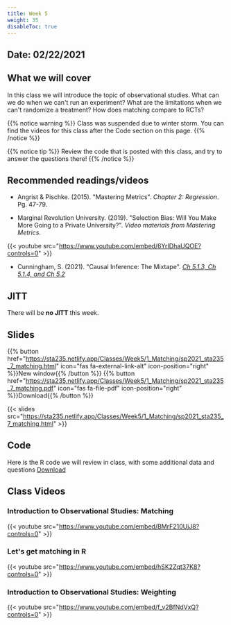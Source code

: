 ```yaml
---
title: Week 5
weight: 35
disableToc: true
---
```


## Date: 02/22/2021

## What we will cover

In this class we will introduce the topic of observational studies. What can we do when we can't run an experiment? What are the limitations when we can't randomize a treatment? How does matching compare to RCTs?  

{{% notice warning %}}
Class was suspended due to winter storm. You can find the videos for this class after the Code section on this page.
{{% /notice %}}

{{% notice tip %}}
Review the code that is posted with this class, and try to answer the questions there!
{{% /notice %}}

## Recommended readings/videos

- Angrist & Pischke. (2015). "Mastering Metrics". *Chapter 2: Regression*. Pg. 47-79. 

- Marginal Revolution University. (2019). "Selection Bias: Will You Make More Going to a Private University?". *Video materials from Mastering Metrics*.

{{< youtube src="https://www.youtube.com/embed/6YrIDhaUQOE?controls=0" >}}

- Cunningham, S. (2021). "Causal Inference: The Mixtape". [*Ch 5.1.3, Ch 5.1.4, and Ch 5.2*](https://mixtape.scunning.com/matching-and-subclassification.html#subclassification-exercise-titanic-mathrmdata-set)


## JITT

There will be **no JITT** this week.

## Slides

{{% button href="https://sta235.netlify.app/Classes/Week5/1_Matching/sp2021_sta235_7_matching.html" icon="fas fa-external-link-alt" icon-position="right" %}}New window{{% /button %}} {{% button href="https://sta235.netlify.app/Classes/Week5/1_Matching/sp2021_sta235_7_matching.pdf" icon="fas fa-file-pdf" icon-position="right" %}}Download{{% /button %}} 

{{< slides src="https://sta235.netlify.app/Classes/Week5/1_Matching/sp2021_sta235_7_matching.html" >}}

## Code

Here is the R code we will review in class, with some additional data and questions <a onclick="ga('send', 'event', 'External-Link','click','code5','0','Link');" href="https://raw.githubusercontent.com/maibennett/sta235/main/exampleSite/content/Classes/Week5/code/sp2021_sta235_7_Matching.R" target="_blank" class="btn btn-default">Download<i class="fas fa-code"></i></a>

## Class Videos

### Introduction to Observational Studies: Matching

{{< youtube src="https://www.youtube.com/embed/BMrF210UjJ8?controls=0" >}}

### Let's get matching in R

{{< youtube src="https://www.youtube.com/embed/hSK2Zqt37K8?controls=0" >}}

### Introduction to Observational Studies: Weighting

{{< youtube src="https://www.youtube.com/embed/f_v2BfNdVxQ?controls=0" >}}

